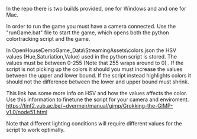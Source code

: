 In the repo there is two builds provided, one for Windows and and one for Mac.

In order to run the game you must have a camera connected. Use the "runGame.bat" file to start the game, which opens both the python colortracking script and the game. 

In OpenHouseDemoGame_Data\StreamingAssets\colors.json the HSV values (Hue,Saturiation,Value) used in the python script is stored. The values must be between 0-255 (Note that 255 wraps around to 0) . If the script is not picking up the colors it should you must increase the values between the upper and lower bound. If the script instead highlights colors it should not the difference between the lower and upper bound must shrink.

This link has some more info on HSV and how the values affects the color. Use this information to finetune the script for your camera and enviroment.
https://tinf2.vub.ac.be/~dvermeir/manual/gimp/Grokking-the-GIMP-v1.0/node51.html

Note that different lighting conditions will require different values for the script to work optimally.


